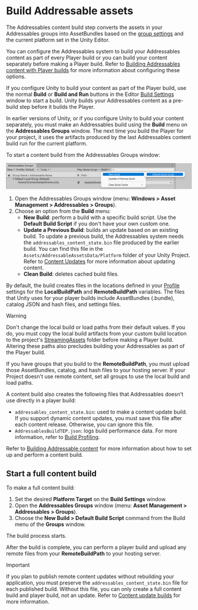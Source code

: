 # Build Addressable assets

The Addressables content build step converts the assets in your Addressables groups into AssetBundles based on the [group settings](xref:addressables-group-schemas) and the current platform set in the Unity Editor.

You can configure the Addressables system to build your Addressables content as part of every Player build or you can build your content separately before making a Player build. Refer to [Building Addressables content with Player builds](xref:addressables-builds) for more information about configuring these options.

If you configure Unity to build your content as part of the Player build, use the normal __Build__ or __Build and Run__ buttons in the Editor [Build Settings](xref:PublishingBuilds) window to start a build. Unity builds your Addressables content as a pre-build step before it builds the Player.

In earlier versions of Unity, or if you configure Unity to build your content separately, you must make an Addressables build using the __Build__ menu on the __Addressables Groups__ window. The next time you build the Player for your project, it uses the artifacts produced by the last Addressables content build run for the current platform.

To start a content build from the Addressables Groups window:

![](images/get-started-build.png)

1. Open the Addressables Groups window (menu: __Windows > Asset Management > Addressables > Groups__).
2. Choose an option from the __Build__ menu:
    * __New Build__: perform a build with a specific build script. Use the __Default Build Script__ if you don't have your own custom one.
    * __Update a Previous Build__: builds an update based on an existing build. To update a previous build, the Addressables system needs the `addressables_content_state.bin` file produced by the earlier build. You can find this file in the `Assets/AddressableAssetsData/Platform` folder of your Unity Project. Refer to [Content Updates](xref:addressables-content-update-builds) for more information about updating content.
    * __Clean Build__: deletes cached build files.

By default, the build creates files in the locations defined in your [Profile](xref:addressables-profiles) settings for the __LocalBuildPath__ and __RemoteBuildPath__ variables. The files that Unity uses for your player builds include AssetBundles (.bundle), catalog JSON and hash files, and settings files.

> [!WARNING]
> Don't change the local build or load paths from their default values. If you do, you must copy the local build artifacts from your custom build location to the project's [StreamingAssets](xref:StreamingAssets) folder before making a Player build. Altering these paths also precludes building your Addressables as part of the Player build.


If you have groups that you build to the __RemoteBuildPath__, you must upload those AssetBundles, catalog, and hash files to your hosting server. If your Project doesn't use remote content, set all groups to use the local build and load paths.

A content build also creates the following files that Addressables doesn't use directly in a player build:

* `addressables_content_state.bin`: used to make a content update build. If you support dynamic content updates, you must save this file after each content release. Otherwise, you can ignore this file.
* `AddressablesBuildTEP.json`: logs build performance data. For more information, refer to [Build Profiling](xref:addressables-build-profile-log).

Refer to [Building Addressable content](xref:addressables-builds) for more information about how to set up and perform a content build.

## Start a full content build

To make a full content build:

1. Set the desired __Platform Target__ on the __Build Settings__ window.
2. Open the __Addressables Groups__ window (menu: __Asset Management > Addressables > Groups__).
3. Choose the __New Build > Default Build Script__ command from the Build menu of the __Groups__ window.

The build process starts.

After the build is complete, you can perform a player build and upload any remote files from your __RemoteBuildPath__ to your hosting server.

> [!Important]
> If you plan to publish remote content updates without rebuilding your application, you must preserve the `addressables_content_state.bin` file for each published build. Without this file, you can only create a full content build and player build, not an update. Refer to [Content update builds](xref:addressables-content-update-builds) for more information.
